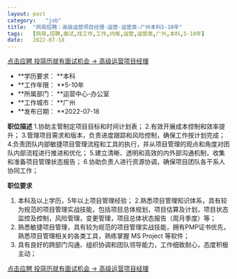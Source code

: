 ```yaml
---
layout:	post
category:	"job"
title:	"网易招聘：高级运营项目经理-运营-运营类-广州本科5-10年"
tags:	[网易,招聘,面试,找工作,工作,内推,运营,运营类,广州,本科,5-10年]
date:	2022-07-18
---
```


[点击应聘 投简历就有面试机会 -> 高级运营项目经理](http://mobile.bole.netease.com/bole/boleDetail?id=40148&employeeId=346f03c3cda5f04c&key=all)



- **学历要求： **本科
- **工作年限： **5-10年
- **所属部门： **运营中心-办公室
- **工作城市： **广州
- **发布日期： **2022-07-18



**职位描述**
1.协助主管制定项目目标和时间计划表；
2.有效开展成本控制和效率提升；
3.管理项目需求和版本，负责进度跟踪和风险控制，确保工作按计划完成；
4.负责团队内部敏捷项目管理流程和工具的执行，并从项目管理的观点和角度对团队内部流程进行推进和优化；
5.建立清晰、透明和高效的内外部沟通机制，收集和准备项目管理状态报告；
6.协助负责人进行资源协调，确保项目团队各干系人协同工作；




**职位要求**
1. 本科及以上学历，5年以上项目管理经验；
2.熟悉项目管理知识体系，具有较为规范的项目管理实战技能，包括项目总体规划，项目估算及计划，项目状态监控及控制，风险管理，变更管理，项目总体状态报告（周月季度）等；
3. 熟悉敏捷项目管理，具有较为规范的项目管理实战技能，拥有PMP证书优先，熟悉项目管理相关的各类工具，熟练掌握 MS Project 等软件；
4. 具有良好的跨部门沟通、组织协调和团队领导能力，工作细致耐心，态度积极主动；




[点击应聘 投简历就有面试机会 -> 高级运营项目经理](http://mobile.bole.netease.com/bole/boleDetail?id=40148&employeeId=346f03c3cda5f04c&key=all)
